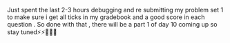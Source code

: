 Just spent the last 2-3 hours debugging and re submitting my problem set 1 to make sure i get all ticks in my gradebook and a good score in each question . So done with that , there will be a part 1 of day 10 coming up so stay tuned⚡️⚡️👩🏻‍💻

